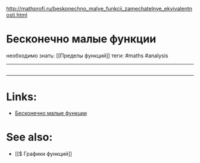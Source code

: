 http://mathprofi.ru/beskonechno_malye_funkcii_zamechatelnye_ekvivalentnosti.html

# Бесконечно малые функции
необходимо знать: [[Пределы функций]]
теги: #maths #analysis 

---
## 


---

# Links:
- [Бесконечно малые функции](http://mathprofi.ru/beskonechno_malye_funkcii_zamechatelnye_ekvivalentnosti.html)

# See also:
- [[$ Графики функций]]

